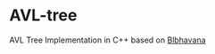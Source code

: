 # AVL-tree
AVL Tree Implementation in C++ based on [Blbhavana](http://blbhavana.blogspot.my/2013/10/avl-tree-implementation-in-c.html?m=1)

